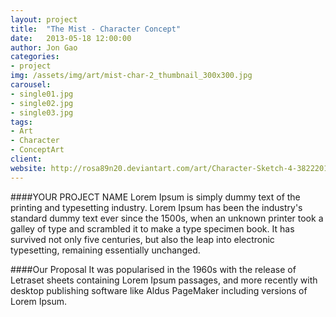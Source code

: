 ```yaml
---
layout: project
title:  "The Mist - Character Concept"
date:   2013-05-18 12:00:00
author: Jon Gao
categories:
- project
img: /assets/img/art/mist-char-2_thumbnail_300x300.jpg
carousel:
- single01.jpg
- single02.jpg
- single03.jpg
tags:
- Art
- Character
- ConceptArt
client: 
website: http://rosa89n20.deviantart.com/art/Character-Sketch-4-382220176
---
```

####YOUR PROJECT NAME
Lorem Ipsum is simply dummy text of the printing and typesetting industry. Lorem Ipsum has been the industry's standard dummy text ever since the 1500s, when an unknown printer took a galley of type and scrambled it to make a type specimen book. It has survived not only five centuries, but also the leap into electronic typesetting, remaining essentially unchanged.

####Our Proposal
It was popularised in the 1960s with the release of Letraset sheets containing Lorem Ipsum passages, and more recently with desktop publishing software like Aldus PageMaker including versions of Lorem Ipsum.
